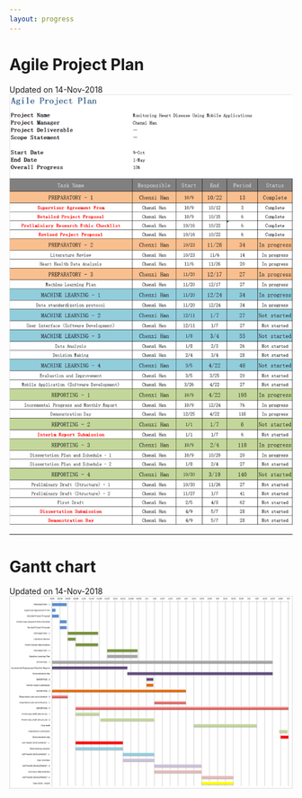 ```yaml
---
layout: progress
---
```


# Agile Project Plan

Updated on 14-Nov-2018
![Branching](https://raw.githubusercontent.com/5656hcx/HDMProject/master/docs/assets/progress.png)

---

# Gantt chart

Updated on 14-Nov-2018
![Branching](https://raw.githubusercontent.com/5656hcx/HDMProject/master/docs/assets/ganttchart.png)